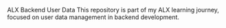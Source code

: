 ALX Backend User Data
This repository is part of my ALX learning journey, focused on user data management in backend development.